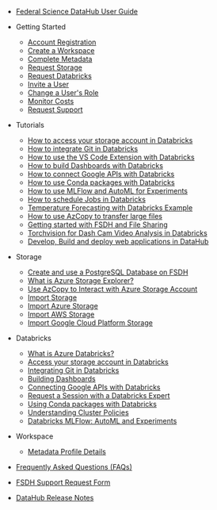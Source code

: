 - [Federal Science DataHub User Guide](/UserGuide/User-Guide.md)

- Getting Started
  - [Account Registration](/UserGuide/Preregistration/Preregistration.md)
  - [Create a Workspace](/UserGuide/GettingStarted/Creating-a-workspace.md)
  - [Complete Metadata](/UserGuide/GettingStarted/Complete-metadata.md)
  - [Request Storage](/UserGuide/GettingStarted/Request-storage.md)
  - [Request Databricks](/UserGuide/GettingStarted/Request-databricks.md)
  - [Invite a User](/UserGuide/GettingStarted/Invite-a-user.md)
  - [Change a User's Role](/UserGuide/GettingStarted/Change-a-user-role.md)
  - [Monitor Costs](/UserGuide/GettingStarted/Monitor-workspace-costs.md)
  - [Request Support](/UserGuide/GettingStarted/Logging-a-ticket.md)

- Tutorials
  - [How to access your storage account in Databricks](/UserGuide/Databricks/Access-your-storage-account-in-Databricks.md)
  - [How to integrate Git in Databricks](/UserGuide/Databricks/Git-Integration.md)
  - [How to use the VS Code Extension with Databricks](/UserGuide/Databricks/vscode_extension.md)
  - [How to build Dashboards with Databricks](/UserGuide/Databricks/Dashboarding.md)
  - [How to connect Google APIs with Databricks](/UserGuide/Databricks/Connecting-Google-API.md)
  - [How to use Conda packages with Databricks](/UserGuide/Databricks/Conda-Packages.md)  
  - [How to use MLFlow and AutoML for Experiments](/UserGuide/Databricks/Experiments-Automl.md)
  - [How to schedule Jobs in Databricks](/UserGuide/Databricks/Workflows.md)
  - [Temperature Forecasting with Databricks Example](/UserGuide/Tutorials/SST-Forecasting.md)
  - [How to use AzCopy to transfer large files](/UserGuide/Databricks/AzCopy.md)
  - [Getting started with FSDH and File Sharing](/UserGuide/Tutorials/UseCase1.md)
  - [Torchvision for Dash Cam Video Analysis in Databricks](/UserGuide/Tutorials/Torchvision.md)
  - [Develop, Build and deploy web applications in DataHub](/UserGuide/Tutorials/Build-deploy-webapp.md)

- Storage
  - [Create and use a PostgreSQL Database on FSDH](/UserGuide/Storage/Postgres.md)
  - [What is Azure Storage Explorer?](/UserGuide/Storage/Datahub-AzureStorage.md)
  - [Use AzCopy to Interact with Azure Storage Account](/UserGuide/Storage/Use-AzCopy.md)
  - [Import Storage](/UserGuide/Storage/Import-Storage.md)
  - [Import Azure Storage](/UserGuide/Storage/Import-Azure-Storage.md)
  - [Import AWS Storage](/UserGuide/Storage/Import-AWS-Storage.md)
  - [Import Google Cloud Platform Storage](/UserGuide/Storage/Import-GCP-Storage.md)

- Databricks
  - [What is Azure Databricks?](/UserGuide/Databricks/Databricks.md)
  - [Access your storage account in Databricks](/UserGuide/Databricks/Access-your-storage-account-in-Databricks.md)
  - [Integrating Git in Databricks](/UserGuide/Databricks/Git-Integration.md)
  - [Building Dashboards](/UserGuide/Databricks/Dashboarding.md)
  - [Connecting Google APIs with Databricks](/UserGuide/Databricks/Connecting-Google-API.md)
  - [Request a Session with a Databricks Expert](/UserGuide/Databricks/Request-databricks-session.md)
  - [Using Conda packages with Databricks](/UserGuide/Databricks/Conda-Packages.md)
  - [Understanding Cluster Policies](/UserGuide/Databricks/Cluster-Policies.md)
  - [Databricks MLFlow: AutoML and Experiments](/UserGuide/Databricks/Experiments-Automl.md)

- Workspace
  - [Metadata Profile Details](/UserGuide/Workspace/Workspace-Profile-Metadata.md)

- [Frequently Asked Questions (FAQs)](/UserGuide/FSDH-FAQs.md)

- [FSDH Support Request Form](/UserGuide/FSDH-Support-Request-Form.md)

- [DataHub Release Notes](/UserGuide/Release-Notes.md)
